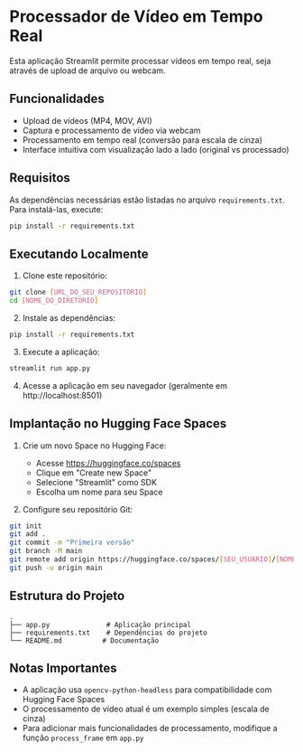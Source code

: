 # Processador de Vídeo em Tempo Real

Esta aplicação Streamlit permite processar vídeos em tempo real, seja através de upload de arquivo ou webcam.

## Funcionalidades

- Upload de vídeos (MP4, MOV, AVI)
- Captura e processamento de vídeo via webcam
- Processamento em tempo real (conversão para escala de cinza)
- Interface intuitiva com visualização lado a lado (original vs processado)

## Requisitos

As dependências necessárias estão listadas no arquivo `requirements.txt`. Para instalá-las, execute:

```bash
pip install -r requirements.txt
```

## Executando Localmente

1. Clone este repositório:
```bash
git clone [URL_DO_SEU_REPOSITORIO]
cd [NOME_DO_DIRETORIO]
```

2. Instale as dependências:
```bash
pip install -r requirements.txt
```

3. Execute a aplicação:
```bash
streamlit run app.py
```

4. Acesse a aplicação em seu navegador (geralmente em http://localhost:8501)

## Implantação no Hugging Face Spaces

1. Crie um novo Space no Hugging Face:
   - Acesse https://huggingface.co/spaces
   - Clique em "Create new Space"
   - Selecione "Streamlit" como SDK
   - Escolha um nome para seu Space

2. Configure seu repositório Git:
```bash
git init
git add .
git commit -m "Primeira versão"
git branch -M main
git remote add origin https://huggingface.co/spaces/[SEU_USUARIO]/[NOME_DO_SPACE]
git push -u origin main
```

## Estrutura do Projeto

```
.
├── app.py              # Aplicação principal
├── requirements.txt    # Dependências do projeto
└── README.md          # Documentação
```

## Notas Importantes

- A aplicação usa `opencv-python-headless` para compatibilidade com Hugging Face Spaces
- O processamento de vídeo atual é um exemplo simples (escala de cinza)
- Para adicionar mais funcionalidades de processamento, modifique a função `process_frame` em `app.py` 